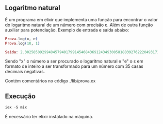 ## Logaritmo natural

É um programa em elixir que implementa uma função para encontrar o valor do logaritmo natural de um número com precisão ε. Além de outra função auxiliar para potenciação. Exemplo de entrada e saída abaixo:

```elixir
Prova.log(x, e)
Prova.log(10, 1)

Saida: 2.302585092994045794017991454684369124349300581883927622204931715061517376407504961800948834864563302
```

Sendo "x" o número a ser procurado o logaritmo natural e "e" o ε em formato de inteiro a ser transformado para um número com 35 casas decimais negativas.

Contém comentários no código ./lib/prova.ex


## Execução

```elixir
iex -S mix
```

É necessário ter elixir instalado na máquina.